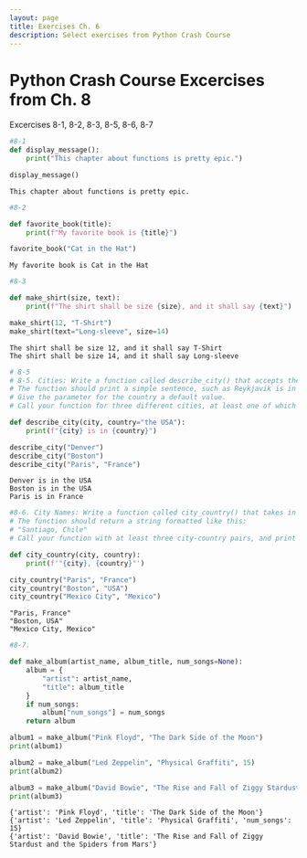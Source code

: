 ```yaml
---
layout: page
title: Exercises Ch. 6
description: Select exercises from Python Crash Course
---
```


# Python Crash Course Excercises from Ch. 8
Excercises 8-1, 8-2, 8-3, 8-5, 8-6, 8-7


```python
#8-1
def display_message():
    print("This chapter about functions is pretty epic.")

display_message()
```

    This chapter about functions is pretty epic.



```python
#8-2

def favorite_book(title):
    print(f"My favorite book is {title}")

favorite_book("Cat in the Hat")
```

    My favorite book is Cat in the Hat



```python
#8-3

def make_shirt(size, text):
    print(f"The shirt shall be size {size}, and it shall say {text}")

make_shirt(12, "T-Shirt")
make_shirt(text="Long-sleeve", size=14)
```

    The shirt shall be size 12, and it shall say T-Shirt
    The shirt shall be size 14, and it shall say Long-sleeve



```python
# 8-5
# 8-5. Cities: Write a function called describe_city() that accepts the name of a city and its country. 
# The function should print a simple sentence, such as Reykjavik is in Iceland. 
# Give the parameter for the country a default value. 
# Call your function for three different cities, at least one of which is not in the default country.

def describe_city(city, country="the USA"):
    print(f"{city} is in {country}")

describe_city("Denver")
describe_city("Boston")
describe_city("Paris", "France")
```

    Denver is in the USA
    Boston is in the USA
    Paris is in France



```python
#8-6. City Names: Write a function called city_country() that takes in the name of a city and its country. 
# The function should return a string formatted like this:
# "Santiago, Chile"
# Call your function with at least three city-country pairs, and print the values that are returned.

def city_country(city, country):
    print(f'"{city}, {country}"')

city_country("Paris", "France")
city_country("Boston", "USA")
city_country("Mexico City", "Mexico")
```

    "Paris, France"
    "Boston, USA"
    "Mexico City, Mexico"



```python
#8-7.

def make_album(artist_name, album_title, num_songs=None):
    album = {
        "artist": artist_name,
        "title": album_title
    }
    if num_songs:
        album["num_songs"] = num_songs
    return album

album1 = make_album("Pink Floyd", "The Dark Side of the Moon")
print(album1)

album2 = make_album("Led Zeppelin", "Physical Graffiti", 15)
print(album2)

album3 = make_album("David Bowie", "The Rise and Fall of Ziggy Stardust and the Spiders from Mars")
print(album3)
```

    {'artist': 'Pink Floyd', 'title': 'The Dark Side of the Moon'}
    {'artist': 'Led Zeppelin', 'title': 'Physical Graffiti', 'num_songs': 15}
    {'artist': 'David Bowie', 'title': 'The Rise and Fall of Ziggy Stardust and the Spiders from Mars'}

